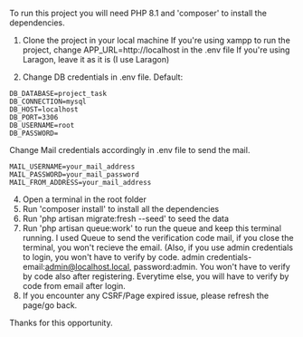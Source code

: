 To run this project you will need PHP 8.1 and 'composer' to install the dependencies.

1. Clone the project in your local machine
If you're using xampp to run the project, change APP_URL=http://localhost in the .env file
If you're using Laragon, leave it as it is (I use Laragon)

3. Change DB credentials in .env file. Default:
```
DB_DATABASE=project_task 
DB_CONNECTION=mysql
DB_HOST=localhost
DB_PORT=3306
DB_USERNAME=root
DB_PASSWORD=
```

Change Mail credentials accordingly in .env file to send the mail.
```
MAIL_USERNAME=your_mail_address
MAIL_PASSWORD=your_mail_password
MAIL_FROM_ADDRESS=your_mail_address
```

4. Open a terminal in the root folder
5. Run 'composer install' to install all the dependencies
6. Run 'php artisan migrate:fresh --seed' to seed the data
7. Run 'php artisan queue:work' to run the queue and keep this terminal running. I used Queue to send the verification code mail, if you close the terminal, you won't recieve the email. (Also, if you use admin credentials to login, you won't have to verify by code. admin credentials- email:admin@localhost.local, password:admin. You won't have to verify by code also after registering. Everytime else, you will have to verify by code from email after login.
8. If you encounter any CSRF/Page expired issue, please refresh the page/go back.

Thanks for this opportunity.

